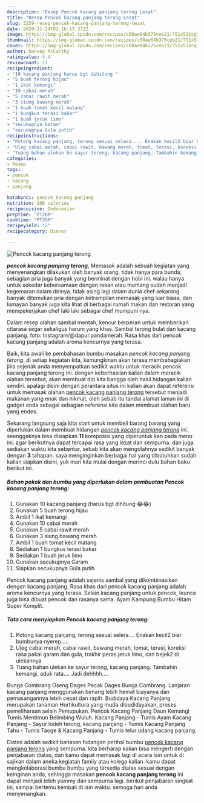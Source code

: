 ```yaml
---
description: "Resep Pencok kacang panjang terong Lezat"
title: "Resep Pencok kacang panjang terong Lezat"
slug: 3259-resep-pencok-kacang-panjang-terong-lezat
date: 2020-11-24T02:16:17.372Z
image: https://img-global.cpcdn.com/recipes/c60ae64b375ceb21/751x532cq70/pencok-kacang-panjang-terong-foto-resep-utama.jpg
thumbnail: https://img-global.cpcdn.com/recipes/c60ae64b375ceb21/751x532cq70/pencok-kacang-panjang-terong-foto-resep-utama.jpg
cover: https://img-global.cpcdn.com/recipes/c60ae64b375ceb21/751x532cq70/pencok-kacang-panjang-terong-foto-resep-utama.jpg
author: Harvey McCarthy
ratingvalue: 4.4
reviewcount: 11
recipeingredient:
- "10 kacang panjang harus bgt dihitung "
- "5 buah terong hijau"
- "1 ikat kemangi"
- "10 cabai merah"
- "5 cabai rawit merah"
- "3 siung bawang merah"
- "1 buah tomat kecil matang"
- "1 bungkus terasi bakar"
- "1 buah jeruk limo"
- "secukupnya Garam"
- "secukupnya Gula putih"
recipeinstructions:
- "Potong kacang panjang, terong sesuai selera.... Enakan kecil2 biar bumbunya nyerep....."
- "Uleg cabai merah, cabai rawit, bawang merah, tomat, terasi, koreksi rasa pakai garam dan gula, trakhir peras jeruk limo, dan bejek2 di ulekannya"
- "Tuang bahan ulekan ke sayur terong, kacang panjang. Tambahin kemangi, aduk rata.... Jadi dehhhh...."
categories:
- Resep
tags:
- pencok
- kacang
- panjang

katakunci: pencok kacang panjang 
nutrition: 106 calories
recipecuisine: Indonesian
preptime: "PT26M"
cooktime: "PT35M"
recipeyield: "2"
recipecategory: Dinner

---
```



![Pencok kacang panjang terong](https://img-global.cpcdn.com/recipes/c60ae64b375ceb21/751x532cq70/pencok-kacang-panjang-terong-foto-resep-utama.jpg)

<b><i>pencok kacang panjang terong</i></b>, Memasak adalah sebuah kegiatan yang menyenangkan dilakukan oleh banyak orang. tidak hanya para bunda, sebagian pria juga banyak yang berminat dengan hobi ini. walau hanya untuk sekedar kebersamaan dengan rekan atau memang sudah menjadi kegemaran dalam dirinya. tidak asing lagi dalam dunia chef sekarang banyak ditemukan pria dengan ketrampilan memasak yang luar biasa, dan lumayan banyak juga kita lihat di berbagai rumah makan dan restoran yang mempekerjakan chef laki laki sebagai chef mumpuni nya.

Dalam resep olahan sambal mentah, kencur berperan untuk memberikan citarasa segar sekaligus harum yang khas. Sambal terong bulat dan kacang panjang. foto: Instagram/@dapur.pandamerah. Rasa khas dari pencok kacang panjang adalah aroma kencurnya yang terasa.

Baik, kita awali ke pembahasan bumbu masakan <i>pencok kacang panjang terong</i>. di setiap kegiatan kita, kemungkinan akan terasa membahagiakan jika sejenak anda menyempatkan sedikit waktu untuk meracik pencok kacang panjang terong ini. dengan keberhasilan kalian dalam meracik olahan tersebut, akan membuat diri kita bangga oleh hasil hidangan kalian sendiri. apalagi disini dengan perantara situs ini kalian akan dapat referensi untuk memasak olahan <u>pencok kacang panjang terong</u> tersebut menjadi makanan yang enak dan nikmat, oleh sebab itu tandai alamat laman ini di gadget anda sebagai sebagian referensi kita dalam membuat olahan baru yang endes.


Sekarang langsung saja kita start untuk membeli barang barang yang diperlukan dalam membuat hidangan <u><i>pencok kacang panjang terong</i></u> ini. seenggaknya bisa disiapkan <b>11</b> komposisi yang diperuntuk kan pada menu ini. agar berikutnya dapat tercapai rasa yang lezat dan sempurna. dan juga sediakan waktu kita sebentar, sebab kita akan mengolahnya sedikit banyak dengan <b>3</b> tahapan. saya menginginkan berbagai hal yang dibutuhkan sudah kalian siapkan disini, yuk mari kita mulai dengan merinci dulu bahan baku berikut ini.

<!--inarticleads1-->

##### Bahan pokok dan bumbu yang diperlukan dalam pembuatan Pencok kacang panjang terong:

1. Gunakan 10 kacang panjang (harus bgt dihitung 😂😂)
1. Gunakan 5 buah terong hijau
1. Ambil 1 ikat kemangi
1. Gunakan 10 cabai merah
1. Gunakan 5 cabai rawit merah
1. Gunakan 3 siung bawang merah
1. Ambil 1 buah tomat kecil matang
1. Sediakan 1 bungkus terasi bakar
1. Sediakan 1 buah jeruk limo
1. Gunakan secukupnya Garam
1. Siapkan secukupnya Gula putih


Pencok kacang panjang adalah sejenis sambal yang dikombinasikan dengan kacang panjang. Rasa khas dari pencok kacang panjang adalah aroma kencurnya yang terasa. Selain kacang panjang untuk pencok, leunca juga bisa dibuat pencok dan rasanya sama. Ayam Kampung Bumbu Hitam Super Komplit. 

<!--inarticleads2-->

##### Tata cara menyiapkan Pencok kacang panjang terong:

1. Potong kacang panjang, terong sesuai selera.... Enakan kecil2 biar bumbunya nyerep.....
1. Uleg cabai merah, cabai rawit, bawang merah, tomat, terasi, koreksi rasa pakai garam dan gula, trakhir peras jeruk limo, dan bejek2 di ulekannya
1. Tuang bahan ulekan ke sayur terong, kacang panjang. Tambahin kemangi, aduk rata.... Jadi dehhhh....


Bunga Combrang Oseng Dages Pecak Dages Bunga Combrang. Lanjaran kacang panjang menggunakan benang lebih hemat biayanya dan pemasangannya lebih cepat dan rapih. Budidaya Kacang Panjang merupakan tanaman Hortikultura yang muda dibudidayakan, proses pemeliharaan selain Pemupukan. Pencok Kacang Panjang Daun Kemangi Tumis Mentimun Belimbing Wuluh. Kacang Panjang - Tumis Ayam Kacang Panjang - Sayur lodeh terong, kacang panjang - Tumis Kacang Panjang Tahu - Tumis Taoge &amp; Kacang Panjang - Tumis telur udang kacang panjang. 

Diatas adalah sedikit bahasan hidangan perihal bumbu <u>pencok kacang panjang terong</u> yang sempurna. kita berharap kalian bisa mengerti dengan penjabaran diatas, dan kamu dapat memasak lagi di acara lain untuk di sajikan dalam aneka kegiatan family atau kolega kalian. kamu dapat mengkolaborasi bumbu bumbu yang tersedia diatas sesuai dengan keinginan anda, sehingga masakan <b>pencok kacang panjang terong</b> ini dapat menjadi lebih yummy dan sempurna lagi. berikut penjabaran singkat ini, sampai bertemu kembali di lain waktu. semoga hari anda menyenangkan.
